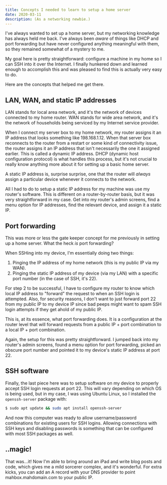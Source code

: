 ```yaml
---
title: Concepts I needed to learn to setup a home server
date: 2020-03-11
description: (As a networking newbie.)
---
```


I've always wanted to set up a home server, but my networking knowledge has always held me back. I've always been _aware_ of things like DHCP and port forwarding but have never configured anything meaningful with them, so they remained somewhat of a mystery to me.

My goal here is pretty straightforward: configure a machine in my home so I can SSH into it over the Internet. I finally hunkered down and learned enough to accomplish this and was pleased to find this is actually very easy to do.

Here are the concepts that helped me get there.


## LAN, WAN, and static IP addresses

LAN stands for local area network, and it's the network of devices connected to my home router. WAN stands for wide area network, and it's the network of households being serviced by my Internet service provider.

When I connect my server box to my home network, my router assigns it an IP address that looks something like 198.168.1.12. When that server box reconnects to the router from a restart or some kind of connectivity issue, the router assigns it an IP address that isn't necessarily the one it assigned earlier. This is called a dynamic IP address. DHCP (dynamic host configuration protocol) is what handles this process, but it's not crucial to really know anything more about it for setting up a basic home server.

A static IP address is, surprise surprise, one that the router will _always_ assign a particular device whenever it connects to the network.

All I had to do to setup a static IP address for my machine was use my router's software. This is different on a router-by-router basis, but it was very straightforward in my case. Get into my router's admin screens, find a menu option for IP addresses, find the relevant device, and assign it a static IP.


## Port forwarding

This was more or less the gate keeper concept for me previously in setting up a home server. What the heck _is_ port forwarding?

When SSHing into my device, I'm essentially doing two things:

1. Pinging the IP address of my home network (this is my public IP via my WAN).
2. Pinging the static IP address of my device (via my LAN) with a specific port number (in the case of SSH, it's 22).

For step 2 to be successful, I have to configure my router to know which local IP address to "forward" the request to when an SSH login is attempted. Also, for security reasons, I don't want to just forward port 22 from my public IP to my device IP since bad peeps might want to spam SSH login attempts if they get ahold of my public IP.

This is, at its essence, what port forwarding does. It is a configuration at the router level that will forward requests from a public IP + port combination to a local IP + port combination.

Again, the setup for this was pretty straightforward. I jumped back into my router's admin screens, found a menu option for port forwarding, picked an obscure port number and pointed it to my device's static IP address at port 22.


## SSH software

Finally, the last piece here was to setup software on my device to properly accept SSH login requests at port 22. This will vary depending on which OS is being used, but in my case, I was using Ubuntu Linux, so I installed the `openssh-server` package with:

```bash
$ sudo apt update && sudo apt install openssh-server
```

And now this computer was ready to allow username/password combinations for existing users for SSH logins. Allowing connections with SSH keys and disabling passwords is something that can be configured with most SSH packages as well.


## ..magic!

That was...it! Now I'm able to bring around an iPad and write blog posts and code, which gives me a mild sorcerer complex, and it's wonderful. For extra kicks, you can add an A record with your DNS provider to point mahbox.mahdomain.com to your public IP.
